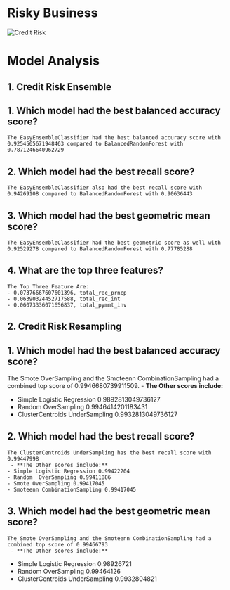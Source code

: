 # Risky Business
 
![Credit Risk](Images/credit-risk.jpg)

# Model Analysis 

## 1. Credit Risk Ensemble 

## 1. Which model had the best balanced accuracy score?

    The EasyEnsembleClassifier had the best balanced accuracy score with 0.9254565671948463 compared to BalancedRandomForest with 0.7871246640962729

## 2. Which model had the best recall score?

    The EasyEnsembleClassifier also had the best recall score with 0.94269108 compared to BalancedRandomForest with 0.90636443

## 3. Which model had the best geometric mean score?

    The EasyEnsembleClassifier had the best geometric score as well with 0.92529278 compared to BalancedRandomForest with 0.77785288

## 4. What are the top three features?

    The Top Three Feature Are:
    - 0.07376667607601396, total_rec_prncp 
    - 0.06390324452717588, total_rec_int 
    - 0.06073336071656837, total_pymnt_inv

## 2. Credit Risk Resampling 

## 1. Which model had the best balanced accuracy score?

   The Smote OverSampling and the Smoteenn CombinationSampling had a combined top score of 0.9946680739911509.
    - **The Other scores include:**
   - Simple Logistic Regression 0.9892813049736127
   - Random  OverSampling 0.9946414201183431
   - ClusterCentroids UnderSampling 0.9932813049736127

## 2. Which model had the best recall score?

    The ClusterCentroids UnderSampling has the best recall score with 0.99447998
     - **The Other scores include:**
    - Simple Logistic Regression 0.99422204
    - Random  OverSampling 0.99411886
    - Smote OverSampling 0.99417045
    - Smoteenn CombinationSampling 0.99417045
    

## 3. Which model had the best geometric mean score?

    The Smote OverSampling and the Smoteenn CombinationSampling had a combined top score of 0.99466793
     - **The Other scores include:**
   - Simple Logistic Regression 0.98926721
   - Random  OverSampling 0.99464126
   - ClusterCentroids UnderSampling 0.9932804821